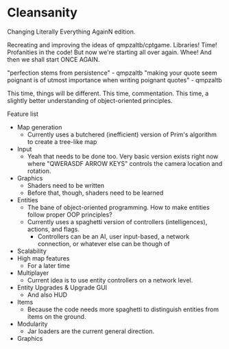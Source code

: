 Cleansanity
===========

Changing Literally Everything AgainN edition.

Recreating and improving the ideas of qmpzaltb/cptgame. Libraries! Time! Profanities in the code!
But now we're starting all over again. Whee!
And then we shall start ONCE AGAIN.

"perfection stems from persistence" - qmpzaltb
"making your quote seem poignant is of utmost importance when writing poignant quotes" - qmpzaltb

This time, things will be different.
This time, commentation.
This time, a slightly better understanding of object-oriented principles.

Feature list

  - Map generation
    - Currently uses a butchered (inefficient) version of Prim's algorithm to create a tree-like map
  - Input
    - Yeah that needs to be done too. Very basic version exists right now where "QWERASDF ARROW KEYS" controls the camera location and rotation.
  - Graphics
    - Shaders need to be written
    - Before that, though, shaders need to be learned
  - Entities
    - The bane of object-oriented programming. How to make entities follow proper OOP principles?
    - Currently uses a spaghetti version of controllers (intelligences), actions, and flags.
      - Controllers can be an AI, user input-based, a network connection, or whatever else can be though of
  - Scalability
  - High map features
    - For a later time
  - Multiplayer
    - Current idea is to use entity controllers on a network level.
  - Entity Upgrades & Upgrade GUI
    - And also HUD
  - Items
    - Because the code needs more spaghetti to distinguish entities from items on the ground.
  - Modularity
    - Jar loaders are the current general direction.
  - Graphics
